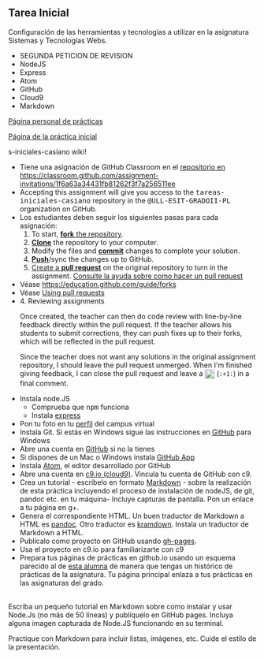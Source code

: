 ## Tarea Inicial

Configuración de las herramientas y tecnologías a utilizar en la asignatura Sistemas y Tecnologías Webs.

* SEGUNDA PETICION DE REVISION
* NodeJS
* Express
* Atom
* GitHub
* Cloud9
* Markdown

[Página personal de prácticas](http://alu0100816518.github.io/)

[Página de la práctica inicial](http://alu0100816518.github.io/Tutorial-STW/)

s-iniciales-casiano wiki!

<ul>
<!---
<li>
Darse de alta en la comunidad Google +
<a href="https://plus.google.com/u/1/communities/111920114018766363342">Google + ULL-ETSII-SYTW-1516</a>.
<br/>
Para hacerlo, entra  a
<a href="http://mail.ull.edu.es/">http://mail.ull.edu.es</a>
y  una vez allí date de alta en g+ (si no lo has hecho) siguiendo el enlace en +me o +yo en la parte superior derecha
-->
<li> Tiene una asignación de GitHub Classroom en el
<a href="https://classroom.github.com/assignment-invitations/1f6a63a34431fb81262f3f7a256511ee">repositorio en https://classroom.github.com/assignment-invitations/1f6a63a34431fb81262f3f7a256511ee</a>
<li> Accepting this assignment will give you access to the <tt>tareas-iniciales-casiano</tt> repository in the
<tt>@ULL-ESIT-GRADOII-PL</tt> organization on GitHub.

<li>Los estudiantes deben seguir los siguientes pasas para cada asignación:

<ol>
<li>To start, <a href="https://guides.github.com/activities/forking/"><strong>fork</strong> the repository</a>.</li>
<li>
<a href="http://gitref.org/creating/#clone"><strong>Clone</strong></a> the repository to your computer.</li>
<li>Modify the files and <a href="http://gitref.org/basic/#commit"><strong>commit</strong></a> changes to complete your solution.</li>
<li>
<a href="http://gitref.org/remotes/#push"><strong>Push</strong></a>/sync the changes up to GitHub.</li>
<li>
<a href="https://help.github.com/articles/creating-a-pull-request">Create a <strong>pull request</strong></a> on the original repository to turn in the assignment. <a href="https://help.github.com/articles/creating-a-pull-request">Consulte la ayuda sobre como hacer un pull request</a></li>
</ol>
<li> Véase <a href="https://education.github.com/guide/forks">https://education.github.com/guide/forks</a>
<li> Véase <a href="https://help.github.com/articles/using-pull-requests/">Using pull requests</a>
<!---
<p>You may consider making a context-specific copy of these steps in your syllabus or assignment description – grab <a href="https://raw.githubusercontent.com/education/guide/master/docs/forks.md">the markdown</a>.</p>
--->
<li>
<a id="4-reviewing-assignments" class="anchor" href="#4-reviewing-assignments" aria-hidden="true"><span class="octicon octicon-link"></span></a>4. Reviewing assignments</h3>

<p>Once created, the teacher can then do code review with line-by-line feedback directly within the pull request. If the teacher allows his students to submit corrections, they can push fixes up to their forks, which will be reflected in the pull request.</p>

<p>Since the teacher does not want any solutions in the original assignment repository,  I should leave the pull request unmerged. When I'm finished giving feedback, I can close the pull request and leave a <img class="emoji" title=":+1:" alt=":+1:" src="https://education.github.com/images/emoji/%2B1.png" height="20" width="20" align="absmiddle"> (<code>:+1:</code>) in a final comment.</p>

<li>Instala node.JS
<ul>
<li> Comprueba que <tt>npm</tt> funciona</li>
<li> Instala <a href="http://expressjs.com/">express</a></li>
</ul>
<li> Pon tu foto en tu <a href="https://campusvirtual.ull.es/1516/user/profile.php">perfil</a> del campus virtual
<li> Instala Git.
Si estás en Windows sigue las instrucciones en <a href="https://help.github.com/categories/58/articles">GitHub</a> para Windows
<li> Abre una cuenta en <a href="https://help.github.com/articles/set-up-git">GitHub</a> si no la tienes
<li> Si dispones de un Mac o Windows instala <a href="https://desktop.github.com/">GitHub App</a>
<li> Instala <a href="https://atom.io/">Atom</a>, el editor desarrollado por GitHub
<li> Abre una cuenta en <a href="http://c9.io">c9.io (cloud9)</a>. Vincula tu cuenta de GitHub con c9.
<li> Crea un tutorial - escríbelo en formato <a href="https://en.wikipedia.org/wiki/Markdown">Markdown</a> - sobre la realización de esta práctica incluyendo el proceso de instalación de nodeJS, de git, pandoc etc.  en tu máquina- Incluye capturas de pantalla. Pon un enlace a tu página en g+.
<li>Genera el correspondiente HTML. Un buen traductor de Markdown a HTML es
<a href="http://pandoc.org/">pandoc</a>.  Otro traductor es <a href="http://kramdown.gettalong.org/">kramdown</a>.
Instala un traductor de Markdown a HTML.
<li>Publícalo como proyecto en GitHub usando <a href="https://pages.github.com/">gh-pages</a>.<br/>
<li> Usa el proyecto en c9.io para familiarizarte con c9
<li>Prepara tus páginas de prácticas en github.io usando un esquema parecido  al de <a href="https://mdbgalvan.github.io/">esta alumna</a> de manera que tengas un histórico de prácticas de la asignatura.
Tu página principal enlaza a tus prácticas en las asignaturas del grado.
</ul>
<br/>
<!--
Cuando terminen la <a href="https://campusvirtual.ull.es/1415/mod/assign/view.php?id=35863">tarea inicial]</a> publiquen en la
<a href="https://plus.google.com/u/1/communities/111920114018766363342">comunidad g+</a>
los enlaces al repositorio y a la web en github.io.
<br/>
Posteriormente, si les gusta o les ayuda alguna de las publicaciones pueden "votarla" con un "+".
-->
Escriba un pequeño tutorial en Markdown sobre como instalar y usar Node.Js (no más de 50 líneas) y
publíquelo en GitHub pages. Incluya alguna imagen capturada de Node.JS funcionando en su terminal.

Practique con Markdown para incluir listas, imágenes, etc.
Cuide el estilo de la presentación.
<!--
* Indique la URL del repositorio git en el que deja su práctica.
* Indique la URL de su página web GitHub de usuario
* Indique la URL de su página web GitHub para las prácticas de PL
* Indique la URL de la "GitHub page" en la que ha desplegado esta práctica
-->
